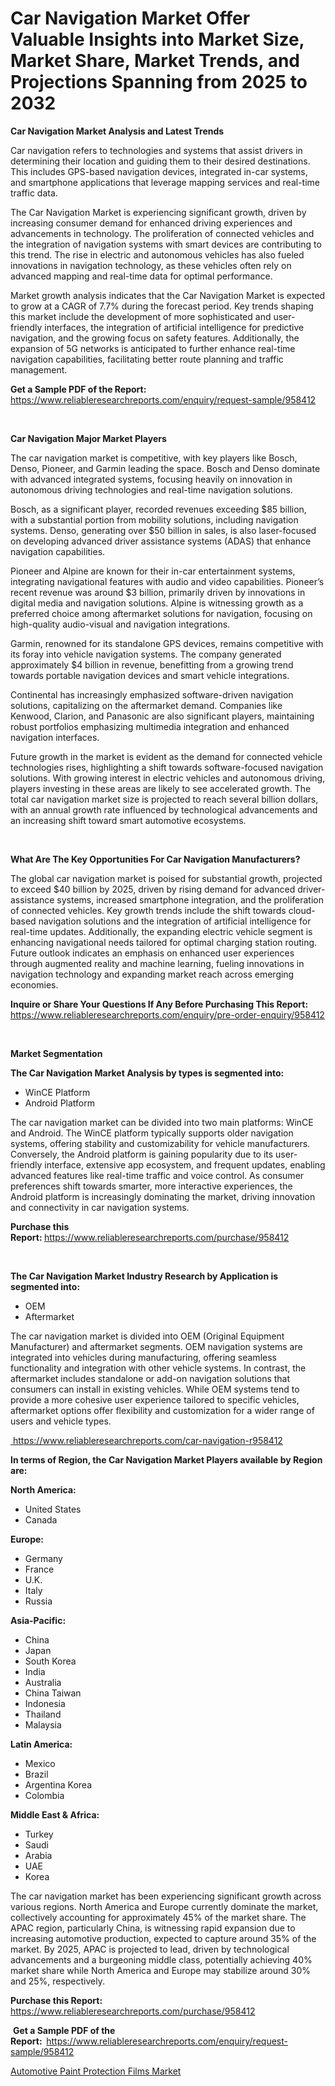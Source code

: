 <p><h1>Car Navigation Market Offer Valuable Insights into Market Size, Market Share, Market Trends, and Projections Spanning from 2025 to 2032</h1></p><p><strong>Car Navigation Market Analysis and Latest Trends</strong></p>
<p><p>Car navigation refers to technologies and systems that assist drivers in determining their location and guiding them to their desired destinations. This includes GPS-based navigation devices, integrated in-car systems, and smartphone applications that leverage mapping services and real-time traffic data. </p><p>The Car Navigation Market is experiencing significant growth, driven by increasing consumer demand for enhanced driving experiences and advancements in technology. The proliferation of connected vehicles and the integration of navigation systems with smart devices are contributing to this trend. The rise in electric and autonomous vehicles has also fueled innovations in navigation technology, as these vehicles often rely on advanced mapping and real-time data for optimal performance.</p><p>Market growth analysis indicates that the Car Navigation Market is expected to grow at a CAGR of 7.7% during the forecast period. Key trends shaping this market include the development of more sophisticated and user-friendly interfaces, the integration of artificial intelligence for predictive navigation, and the growing focus on safety features. Additionally, the expansion of 5G networks is anticipated to further enhance real-time navigation capabilities, facilitating better route planning and traffic management.</p></p>
<p><strong>Get a Sample PDF of the Report:&nbsp;</strong> <a href="https://www.reliableresearchreports.com/enquiry/request-sample/958412?utm_campaign=2665&utm_medium=2&utm_source=Github&utm_content=ia&utm_term=30032025&utm_id=car-navigation">https://www.reliableresearchreports.com/enquiry/request-sample/958412</a></p>
<p>&nbsp;</p>
<p><strong>Car Navigation Major Market Players</strong></p>
<p><p>The car navigation market is competitive, with key players like Bosch, Denso, Pioneer, and Garmin leading the space. Bosch and Denso dominate with advanced integrated systems, focusing heavily on innovation in autonomous driving technologies and real-time navigation solutions. </p><p>Bosch, as a significant player, recorded revenues exceeding $85 billion, with a substantial portion from mobility solutions, including navigation systems. Denso, generating over $50 billion in sales, is also laser-focused on developing advanced driver assistance systems (ADAS) that enhance navigation capabilities.</p><p>Pioneer and Alpine are known for their in-car entertainment systems, integrating navigational features with audio and video capabilities. Pioneer’s recent revenue was around $3 billion, primarily driven by innovations in digital media and navigation solutions. Alpine is witnessing growth as a preferred choice among aftermarket solutions for navigation, focusing on high-quality audio-visual and navigation integrations.</p><p>Garmin, renowned for its standalone GPS devices, remains competitive with its foray into vehicle navigation systems. The company generated approximately $4 billion in revenue, benefitting from a growing trend towards portable navigation devices and smart vehicle integrations.</p><p>Continental has increasingly emphasized software-driven navigation solutions, capitalizing on the aftermarket demand. Companies like Kenwood, Clarion, and Panasonic are also significant players, maintaining robust portfolios emphasizing multimedia integration and enhanced navigation interfaces.</p><p>Future growth in the market is evident as the demand for connected vehicle technologies rises, highlighting a shift towards software-focused navigation solutions. With growing interest in electric vehicles and autonomous driving, players investing in these areas are likely to see accelerated growth. The total car navigation market size is projected to reach several billion dollars, with an annual growth rate influenced by technological advancements and an increasing shift toward smart automotive ecosystems.</p></p>
<p>&nbsp;</p>
<p><strong>What Are The Key Opportunities For Car Navigation Manufacturers?</strong></p>
<p><p>The global car navigation market is poised for substantial growth, projected to exceed $40 billion by 2025, driven by rising demand for advanced driver-assistance systems, increased smartphone integration, and the proliferation of connected vehicles. Key growth trends include the shift towards cloud-based navigation solutions and the integration of artificial intelligence for real-time updates. Additionally, the expanding electric vehicle segment is enhancing navigational needs tailored for optimal charging station routing. Future outlook indicates an emphasis on enhanced user experiences through augmented reality and machine learning, fueling innovations in navigation technology and expanding market reach across emerging economies.</p></p>
<p><strong>Inquire or Share Your Questions If Any Before Purchasing This Report:</strong> <a href="https://www.reliableresearchreports.com/enquiry/pre-order-enquiry/958412?utm_campaign=2665&utm_medium=2&utm_source=Github&utm_content=ia&utm_term=30032025&utm_id=car-navigation">https://www.reliableresearchreports.com/enquiry/pre-order-enquiry/958412</a></p>
<p>&nbsp;</p>
<p><strong>Market Segmentation</strong></p>
<p><strong>The Car Navigation Market Analysis by types is segmented into:</strong></p>
<p><ul><li>WinCE Platform</li><li>Android Platform</li></ul></p>
<p><p>The car navigation market can be divided into two main platforms: WinCE and Android. The WinCE platform typically supports older navigation systems, offering stability and customizability for vehicle manufacturers. Conversely, the Android platform is gaining popularity due to its user-friendly interface, extensive app ecosystem, and frequent updates, enabling advanced features like real-time traffic and voice control. As consumer preferences shift towards smarter, more interactive experiences, the Android platform is increasingly dominating the market, driving innovation and connectivity in car navigation systems.</p></p>
<p><strong>Purchase this Report:&nbsp;</strong><a href="https://www.reliableresearchreports.com/purchase/958412?utm_campaign=2665&utm_medium=2&utm_source=Github&utm_content=ia&utm_term=30032025&utm_id=car-navigation">https://www.reliableresearchreports.com/purchase/958412</a></p>
<p>&nbsp;</p>
<p><strong>The Car Navigation Market Industry Research by Application is segmented into:</strong></p>
<p><ul><li>OEM</li><li>Aftermarket</li></ul></p>
<p><p>The car navigation market is divided into OEM (Original Equipment Manufacturer) and aftermarket segments. OEM navigation systems are integrated into vehicles during manufacturing, offering seamless functionality and integration with other vehicle systems. In contrast, the aftermarket includes standalone or add-on navigation solutions that consumers can install in existing vehicles. While OEM systems tend to provide a more cohesive user experience tailored to specific vehicles, aftermarket options offer flexibility and customization for a wider range of users and vehicle types.</p></p>
<p><a href="https://www.reliableresearchreports.com/car-navigation-r958412?utm_campaign=2665&utm_medium=2&utm_source=Github&utm_content=ia&utm_term=30032025&utm_id=car-navigation">&nbsp;https://www.reliableresearchreports.com/car-navigation-r958412</a></p>
<p><strong>In terms of Region, the Car Navigation Market Players available by Region are:</strong></p>
<p>
    <p> <strong> North America: </strong>
        <ul>
            <li>United States</li>
            <li>Canada</li>
        </ul>
        </p> 
    <p> <strong> Europe: </strong>
        <ul>
            <li>Germany</li>
            <li>France</li>
            <li>U.K.</li>
            <li>Italy</li>
            <li>Russia</li>
        </ul>
        </p> 
    <p> <strong> Asia-Pacific: </strong>
        <ul>
            <li>China</li>
            <li>Japan</li>
            <li>South Korea</li>
            <li>India</li>
            <li>Australia</li>
            <li>China Taiwan</li>
            <li>Indonesia</li>
            <li>Thailand</li>
            <li>Malaysia</li>
        </ul>
        </p> 
    <p> <strong> Latin America: </strong>
        <ul>
            <li>Mexico</li>
            <li>Brazil</li>
            <li>Argentina Korea</li>
            <li>Colombia</li>
        </ul>
        </p> 
    <p> <strong> Middle East & Africa: </strong>
        <ul>
            <li>Turkey</li>
            <li>Saudi</li>
            <li>Arabia</li>
            <li>UAE</li>
            <li>Korea</li>
        </ul>
    </p>
    </p>
<p><p>The car navigation market has been experiencing significant growth across various regions. North America and Europe currently dominate the market, collectively accounting for approximately 45% of the market share. The APAC region, particularly China, is witnessing rapid expansion due to increasing automotive production, expected to capture around 35% of the market. By 2025, APAC is projected to lead, driven by technological advancements and a burgeoning middle class, potentially achieving 40% market share while North America and Europe may stabilize around 30% and 25%, respectively.</p></p>
<p><strong>Purchase this Report: </strong><a href="https://www.reliableresearchreports.com/purchase/958412?utm_campaign=2665&utm_medium=2&utm_source=Github&utm_content=ia&utm_term=30032025&utm_id=car-navigation">https://www.reliableresearchreports.com/purchase/958412</a></p>
<p>&nbsp;<strong>Get a Sample PDF of the Report:&nbsp;&nbsp;</strong><a href="https://www.reliableresearchreports.com/enquiry/request-sample/958412?utm_campaign=2665&utm_medium=2&utm_source=Github&utm_content=ia&utm_term=30032025&utm_id=car-navigation">https://www.reliableresearchreports.com/enquiry/request-sample/958412</a></p>
<p><strong></strong></p>
<p><p><a href="https://github.com/dolorespeddico90/Market-Research-Report-List-1/blob/main/automotive-paint-protection-films-market.md?utm_campaign=2665&utm_medium=2&utm_source=Github&utm_content=ia&utm_term=30032025&utm_id=car-navigation">Automotive Paint Protection Films Market</a></p></p>